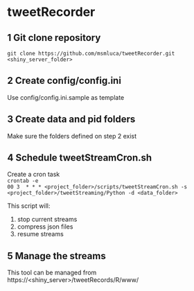 # tweetRecorder

## 1 Git clone repository
``git clone https://github.com/msmluca/tweetRecorder.git <shiny_server_folder>``

## 2 Create config/config.ini
Use config/config.ini.sample as template<br>

## 3 Create data and pid folders
Make sure the folders defined on step 2 exist

## 4 Schedule tweetStreamCron.sh
Create a cron task<br>
``crontab -e``<br>
``00 3  * * * <project_folder>/scripts/tweetStreamCron.sh -s <project_folder>/tweetStreaming/Python -d <data_folder>``

This script will:<br>
1. stop current streams<br>
2. compress json files<br>
3. resume streams<br>

## 5 Manage the streams 
This tool can be managed from https://<shiny_server>/tweetRecords/R/www/
